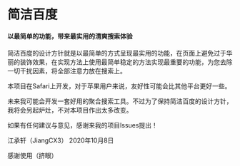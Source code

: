 # 简洁百度
#### 以最简单的功能，带来最实用的清爽搜索体验

简洁百度的设计方针就是以最简单的方式呈现最实用的功能，在页面上避免过于华丽的装饰效果，在实现方法上使用最简单稳定的方法实现最重要的功能，为您去除一切干扰因素，将全部注意力放在搜索上。

本项目在Safari上开发，对于苹果用户来说，友好性可能会比其他平台更好一些。

未来我可能会开发一套好用的聚合搜索工具。不过为了保持简洁百度的设计方针，我将会另起炉灶，不对本项目作出太多改变。

如果有任何建议与意见，感谢来我的项目Issues提出！

江承轩（JiangCX3）
2020年10月8日

感谢使用（挤眼）
